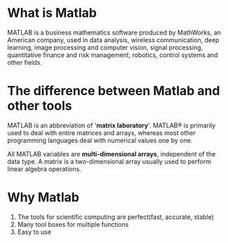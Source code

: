 # What is Matlab
MATLAB is a business mathematics software produced by MathWorks, an American company, used in data analysis, wireless communication, deep learning, image processing and computer vision, signal processing, quantitative finance and risk management, robotics, control systems and other fields.

# The difference between Matlab and other tools

MATLAB is an abbreviation of '**matrix laboratory**'. MATLAB® is primarily used to deal with entire matrices and arrays, whereas most other programming languages deal with numerical values one by one.

All MATLAB variables are **multi-dimensional arrays**, independent of the data type. A matrix is a two-dimensional array usually used to perform linear algebra operations.

# Why Matlab
1. The tools for scientific computing are perfect(fast, accurate, stable)
2. Many tool boxes for multiple functions
3. Easy to use